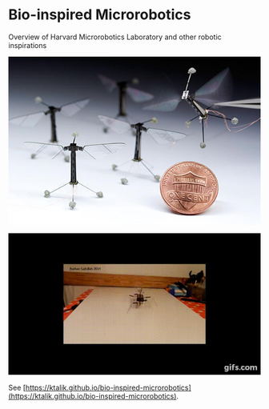 Bio-inspired Microrobotics
==========================

Overview of Harvard Microrobotics Laboratory and other robotic inspirations

![robobees](img/robobees.jpg)

![diy-insect](img/diy-insect.gif)

See [https://ktalik.github.io/bio-inspired-microrobotics](https://ktalik.github.io/bio-inspired-microrobotics).

